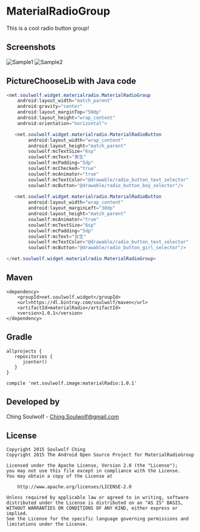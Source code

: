 # MaterialRadioGroup
This is a cool radio button group!

## Screenshots
![Sample1](https://img.alicdn.com/imgextra/i2/1025192026/TB2viundVXXXXXbXXXXXXXXXXXX_!!1025192026.jpg_310x310.jpg)
![Sample2](https://img.alicdn.com/imgextra/i1/1025192026/TB2B7xVdVXXXXcxXpXXXXXXXXXX_!!1025192026.jpg_310x310.jpg)


## PictureChooseLib with Java code
```java
<net.soulwolf.widget.materialradio.MaterialRadioGroup
    android:layout_width="match_parent"
    android:gravity="center"
    android:layout_marginTop="50dp"
    android:layout_height="wrap_content"
    android:orientation="horizontal">

   <net.soulwolf.widget.materialradio.MaterialRadioButton
	    android:layout_width="wrap_content"
	    android:layout_height="match_parent"
	    soulwolf:mcTextSize="6sp"
	    soulwolf:mcText="男生"
	    soulwolf:mcPadding="5dp"
	    soulwolf:mcChecked="true"
	    soulwolf:mcAnimator="true"
	    soulwolf:mcTextColor="@drawable/radio_button_text_selector"
	    soulwolf:mcButton="@drawable/radio_button_boy_selector"/>
	
   <net.soulwolf.widget.materialradio.MaterialRadioButton
	    android:layout_width="wrap_content"
	    android:layout_marginLeft="30dp"
	    android:layout_height="match_parent"
	    soulwolf:mcAnimator="true"
	    soulwolf:mcTextSize="6sp"
	    soulwolf:mcPadding="5dp"
	    soulwolf:mcText="女生"
	    soulwolf:mcTextColor="@drawable/radio_button_text_selector"
	    soulwolf:mcButton="@drawable/radio_button_girl_selector"/>

</net.soulwolf.widget.materialradio.MaterialRadioGroup>
```

## Maven
	<dependency>
  	    <groupId>net.soulwolf.widget</groupId>
		<url>https://dl.bintray.com/soulwolf/maven</url>
  	    <artifactId>materialRadio</artifactId>
  	    <version>1.0.1</version>
	</dependency>
## Gradle
	allprojects {
       repositories {
          jcenter()
       }
	}
	
	compile 'net.soulwolf.image:materialRadio:1.0.1'

## Developed by
 Ching Soulwolf - <a href='javascript:'>Ching.Soulwolf@gmail.com</a>


## License
	Copyright 2015 Soulwolf Ching
	Copyright 2015 The Android Open Source Project for MaterialRadioGroup
	
	Licensed under the Apache License, Version 2.0 (the "License");
	you may not use this file except in compliance with the License.
	You may obtain a copy of the License at

	    http://www.apache.org/licenses/LICENSE-2.0
	
	Unless required by applicable law or agreed to in writing, software
	distributed under the License is distributed on an "AS IS" BASIS,
	WITHOUT WARRANTIES OR CONDITIONS OF ANY KIND, either express or implied.
	See the License for the specific language governing permissions and
	limitations under the License.
	
